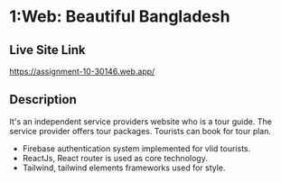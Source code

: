 # 1:Web: Beautiful Bangladesh


## Live Site Link
https://assignment-10-30146.web.app/

## Description
It's an independent service providers website who is a tour guide. The service provider offers tour packages. Tourists can book for tour plan. 

- Firebase authentication system implemented for vlid tourists.
- ReactJs, React router is used as core technology.
- Tailwind, tailwind elements frameworks used for style.
